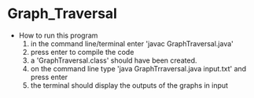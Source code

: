 # Graph_Traversal
- How to run this program
    1. in the command line/terminal enter 'javac GraphTraversal.java'
    2. press enter to compile the code
    4. a 'GraphTraversal.class' should have been created.
    5. on the command line type 'java GraphTrraversal.java input.txt' and press enter
    6. the terminal should display the outputs of the graphs in input
    

